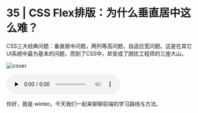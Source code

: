 # 35 | CSS Flex排版：为什么垂直居中这么难？

CSS三大经典问题：垂直居中问题，两列等高问题，自适应宽问题。这是在其它UI系统中最为基本的问题，而到了CSS中，却变成了困扰工程师的三座大山。

![cover](https://static001.geekbang.org/resource/image/d8/32/d846f329e073d0f7c8143da32a3ca832.jpg)

<audio id="audio" controls="" preload="none">
    <source id="mp3" src="/mp3/35.mp3">
</audio>

你好，我是 winter。今天我们一起来聊聊前端的学习路线与方法。